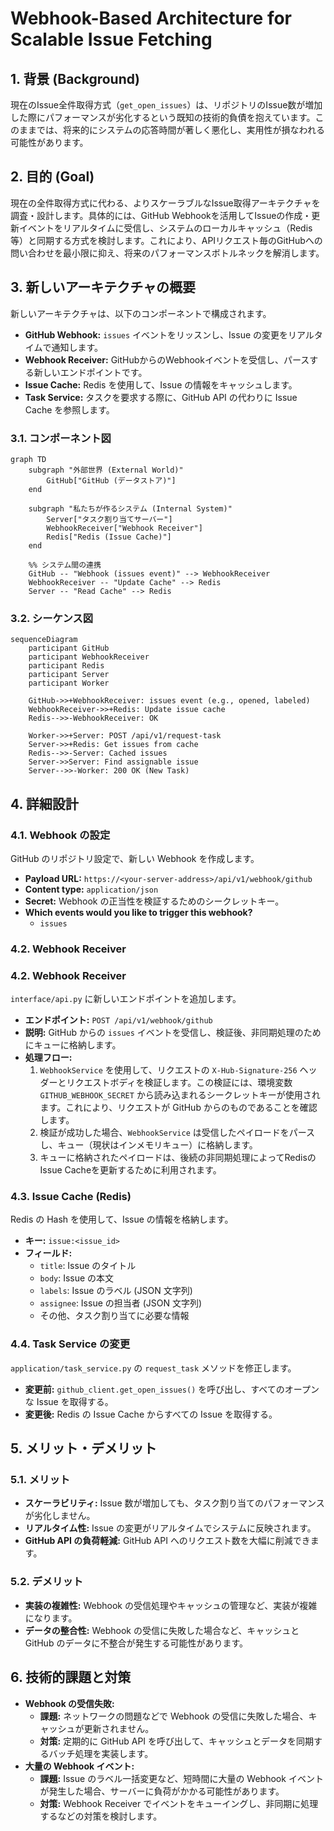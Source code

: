 # Webhook-Based Architecture for Scalable Issue Fetching

## 1. 背景 (Background)

現在のIssue全件取得方式（`get_open_issues`）は、リポジトリのIssue数が増加した際にパフォーマンスが劣化するという既知の技術的負債を抱えています。このままでは、将来的にシステムの応答時間が著しく悪化し、実用性が損なわれる可能性があります。

## 2. 目的 (Goal)

現在の全件取得方式に代わる、よりスケーラブルなIssue取得アーキテクチャを調査・設計します。具体的には、GitHub Webhookを活用してIssueの作成・更新イベントをリアルタイムに受信し、システムのローカルキャッシュ（Redis等）と同期する方式を検討します。これにより、APIリクエスト毎のGitHubへの問い合わせを最小限に抑え、将来のパフォーマンスボトルネックを解消します。

## 3. 新しいアーキテクチャの概要

新しいアーキテクチャは、以下のコンポーネントで構成されます。

*   **GitHub Webhook:** `issues` イベントをリッスンし、Issue の変更をリアルタイムで通知します。
*   **Webhook Receiver:** GitHubからのWebhookイベントを受信し、パースする新しいエンドポイントです。
*   **Issue Cache:** Redis を使用して、Issue の情報をキャッシュします。
*   **Task Service:** タスクを要求する際に、GitHub API の代わりに Issue Cache を参照します。

### 3.1. コンポーネント図

```mermaid
graph TD
    subgraph "外部世界 (External World)"
        GitHub["GitHub (データストア)"]
    end

    subgraph "私たちが作るシステム (Internal System)"
        Server["タスク割り当てサーバー"]
        WebhookReceiver["Webhook Receiver"]
        Redis["Redis (Issue Cache)"]
    end

    %% システム間の連携
    GitHub -- "Webhook (issues event)" --> WebhookReceiver
    WebhookReceiver -- "Update Cache" --> Redis
    Server -- "Read Cache" --> Redis
```

### 3.2. シーケンス図

```mermaid
sequenceDiagram
    participant GitHub
    participant WebhookReceiver
    participant Redis
    participant Server
    participant Worker

    GitHub->>+WebhookReceiver: issues event (e.g., opened, labeled)
    WebhookReceiver->>+Redis: Update issue cache
    Redis-->>-WebhookReceiver: OK

    Worker->>+Server: POST /api/v1/request-task
    Server->>+Redis: Get issues from cache
    Redis-->>-Server: Cached issues
    Server->>Server: Find assignable issue
    Server-->>-Worker: 200 OK (New Task)
```

## 4. 詳細設計

### 4.1. Webhook の設定

GitHub のリポジトリ設定で、新しい Webhook を作成します。

*   **Payload URL:** `https://<your-server-address>/api/v1/webhook/github`
*   **Content type:** `application/json`
*   **Secret:** Webhook の正当性を検証するためのシークレットキー。
*   **Which events would you like to trigger this webhook?**
    *   `issues`

### 4.2. Webhook Receiver

### 4.2. Webhook Receiver

`interface/api.py` に新しいエンドポイントを追加します。

*   **エンドポイント:** `POST /api/v1/webhook/github`
*   **説明:** GitHub からの `issues` イベントを受信し、検証後、非同期処理のためにキューに格納します。
*   **処理フロー:**
    1.  `WebhookService` を使用して、リクエストの `X-Hub-Signature-256` ヘッダーとリクエストボディを検証します。この検証には、環境変数 `GITHUB_WEBHOOK_SECRET` から読み込まれるシークレットキーが使用されます。これにより、リクエストが GitHub からのものであることを確認します。
    2.  検証が成功した場合、`WebhookService` は受信したペイロードをパースし、キュー（現状はインメモリキュー）に格納します。
    3.  キューに格納されたペイロードは、後続の非同期処理によってRedisのIssue Cacheを更新するために利用されます。

### 4.3. Issue Cache (Redis)

Redis の Hash を使用して、Issue の情報を格納します。

*   **キー:** `issue:<issue_id>`
*   **フィールド:**
    *   `title`: Issue のタイトル
    *   `body`: Issue の本文
    *   `labels`: Issue のラベル (JSON 文字列)
    *   `assignee`: Issue の担当者 (JSON 文字列)
    *   その他、タスク割り当てに必要な情報

### 4.4. Task Service の変更

`application/task_service.py` の `request_task` メソッドを修正します。

*   **変更前:** `github_client.get_open_issues()` を呼び出し、すべてのオープンな Issue を取得する。
*   **変更後:** Redis の Issue Cache からすべての Issue を取得する。

## 5. メリット・デメリット

### 5.1. メリット

*   **スケーラビリティ:** Issue 数が増加しても、タスク割り当てのパフォーマンスが劣化しません。
*   **リアルタイム性:** Issue の変更がリアルタイムでシステムに反映されます。
*   **GitHub API の負荷軽減:** GitHub API へのリクエスト数を大幅に削減できます。

### 5.2. デメリット

*   **実装の複雑性:** Webhook の受信処理やキャッシュの管理など、実装が複雑になります。
*   **データの整合性:** Webhook の受信に失敗した場合など、キャッシュと GitHub のデータに不整合が発生する可能性があります。

## 6. 技術的課題と対策

*   **Webhook の受信失敗:**
    *   **課題:** ネットワークの問題などで Webhook の受信に失敗した場合、キャッシュが更新されません。
    *   **対策:** 定期的に GitHub API を呼び出して、キャッシュとデータを同期するバッチ処理を実装します。
*   **大量の Webhook イベント:**
    *   **課題:** Issue のラベル一括変更など、短時間に大量の Webhook イベントが発生した場合、サーバーに負荷がかかる可能性があります。
    *   **対策:** Webhook Receiver でイベントをキューイングし、非同期に処理するなどの対策を検討します。
